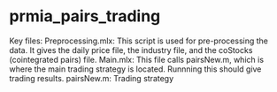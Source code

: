 # prmia_pairs_trading

Key files:
Preprocessing.mlx: This script is used for pre-processing the data. It gives the daily price file, the industry file, and the coStocks (cointegrated pairs) file. 
Main.mlx: This file calls pairsNew.m, which is where the main trading strategy is located. Runnning this should give trading results.
pairsNew.m: Trading strategy
